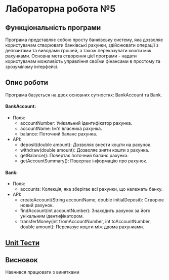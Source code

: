 # Лабораторна робота №5

## Функціональність програми

Програма представляє собою просту банківську систему, яка дозволяє користувачам створювати банківські рахунки, здійснювати операції з депозитами та виводами грошей, а також переказувати кошти між рахунками. Основна мета створення цієї програми - надати користувачам можливість управління своїми фінансами в простому та зрозумілому інтерфейсі.

## Опис роботи

Програма базується на двох основних сутностях: BankAccount та Bank.

#### BankAccount:
- Поля:
  - accountNumber: Унікальний ідентифікатор рахунка.
  - accountName: Ім'я власника рахунка.
  - balance: Поточний баланс рахунка.
- API:
  - deposit(double amount): Дозволяє внести кошти на рахунок.
  - withdraw(double amount): Дозволяє зняти кошти з рахунка.
  - getBalance(): Повертає поточний баланс рахунка.
  - getAccountSummary(): Повертає інформацію про рахунок.
  
#### Bank:
- Поля:
  - accounts: Колекція, яка зберігає всі рахунки, що належать банку.
- API:
  - createAccount(String accountName, double initialDeposit): Створює новий рахунок.
  - findAccount(int accountNumber): Знаходить рахунок за його унікальним ідентифікатором.
  - transferMoney(int fromAccountNumber, int toAccountNumber, double amount): Переказує кошти між двома рахунками.

## [Unit Тести](../../../../../test/java/org/university/lab5/README.md)

## Висновок
Навчився працювати з винятками